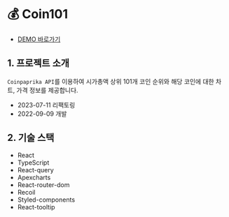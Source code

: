 # 💰 Coin101

- [DEMO 바로가기](https://rigood.github.io/coin101/)

## 1. 프로젝트 소개

`Coinpaprika API`를 이용하여 시가총액 상위 101개 코인 순위와 해당 코인에 대한 차트, 가격 정보를 제공합니다.

- 2023-07-11 리팩토링
- 2022-09-09 개발

## 2. 기술 스택

- React
- TypeScript
- React-query
- Apexcharts
- React-router-dom
- Recoil
- Styled-components
- React-tooltip
